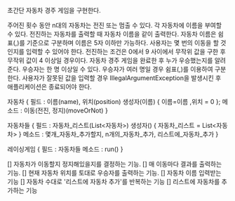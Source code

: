 초간단 자동차 경주 게임을 구현한다.

주어진 횟수 동안 n대의 자동차는 전진 또는 멈출 수 있다.
각 자동차에 이름을 부여할 수 있다. 전진하는 자동차를 출력할 때 자동차 이름을 같이 출력한다.
자동차 이름은 쉼표(,)를 기준으로 구분하며 이름은 5자 이하만 가능하다.
사용자는 몇 번의 이동을 할 것인지를 입력할 수 있어야 한다.
전진하는 조건은 0에서 9 사이에서 무작위 값을 구한 후 무작위 값이 4 이상일 경우이다.
자동차 경주 게임을 완료한 후 누가 우승했는지를 알려준다. 우승자는 한 명 이상일 수 있다.
우승자가 여러 명일 경우 쉼표(,)를 이용하여 구분한다.
사용자가 잘못된 값을 입력할 경우 IllegalArgumentException을 발생시킨 후 애플리케이션은 종료되어야 한다.

자동차 {
    필드 : 이름(name), 위치(position)
    생성자(이름) { 이름=이름 ,위치 = 0 };
    메소드 : 이동(전진, 정지)(moveOrNot)
}

자동차들 {
    필드 : 자동차_리스트(List<자동차>)
    생성자() { 자동차_리스트 = List<자동차> }
    메소드 : 몇개_자동차_추가할지, n개의_자동차_추가, 리스트에_자동차_추가 
}

레이싱게임 {
    필드 : 자동차들 
    메소드 : run()
}

[] 자동차가 이동할지 정지해있을지를 결정하는 기능.
[] 매 이동마다 결과를 출력하는 기능.
[] 현재 자동차 위치를 토대로 우승자를 출력하는 기능.
[] 자동차 이름 입력받는 기능
[] 자동차 수대로 '리스트에 자동차 추가'를 반복하는 기능
[] 리스트에 자동차를 추가하는 기능
